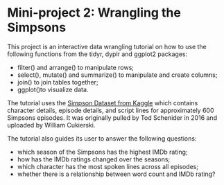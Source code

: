 # Mini-project 2: Wrangling the Simpsons

This project is an interactive data wrangling tutorial on how to use the following functions from the tidyr, dyplr and ggplot2 packages:
- filter() and arrange() to manipulate rows;
- select(), mutate() and summarize() to manipulate and create columns;
- join() to join tables together;
- ggplot()to visualize data.

The tutorial uses the [Simpson Dataset from Kaggle](https://www.kaggle.com/datasets/prashant111/the-simpsons-dataset/data) which contains character details, episode details, and script lines for approximately 600 Simpsons episodes. It was originally pulled by Tod Schenider in 2016 and uploaded by William Cukierski.

The tutorial also guides its user to answer the following questions:
- which season of the Simpsons has the highest IMDb rating;
- how has the IMDb ratings changed over the seasons;
- which character has the most spoken lines across all episodes;
- whether there is a relationship between word count and IMDb rating?
